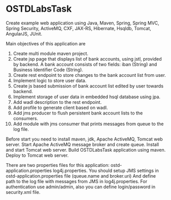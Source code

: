 # OSTDLabsTask
Create example web application using Java, Maven, Spring, Spring MVC, Spring Security,
ActiveMQ, CXF, JAX-RS, Hibernate, Hsqldb, Tomcat, AngularJS, JUnit.

Main objectives of this application are
1. Create multi module maven project.
2. Create jsp page that displays list of bank accounts, using jstl, provided by backend.
 A bank account consists of two fields: iban (String) and Business Identifier Code (String).
3. Create rest endpoint to store changes to the bank account list from user.
4. Implement logic to store user data.
5. Create js based submission of bank account list edited by user towards backend.
6. Implement storage of user data in embedded hsql database using jpa.
7. Add wadl description to the rest endpoint.
8. Add profile to generate client based on wadl.
9. Add jms producer to flush persistent bank account lists to the consumers.
10. Add module with jms consumer that prints messages from queue to the log file.


Before start you need to install maven, jdk, Apache ActiveMQ, Tomcat web server.
Start Apache ActiveMQ message broker and create queue.
Install and start Tomcat web server.
Build OSTDLabsTask application using maven.
Deploy to Tomcat web server.

There are two properties files for this application:
ostd-application.properties
log4j.properties.
You should setup JMS settings in ostd-application.properties file (queue.name and broker.uri)
And define path to the log file with messages from JMS in log4j.properties.
For authentication use admin/admin, also you can define login/password in security.xml file.

